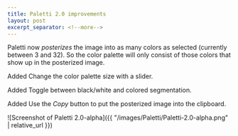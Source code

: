 ```yaml
---
title: Paletti 2.0 improvements
layout: post
excerpt_separator: <!--more-->
---
```


Paletti now _posterizes_ the image into as many colors as selected (currently between 3 and 32). So the color palette will only consist of those colors that show up in the posterized image.

<span class="tag">Added</span> Change the color palette size with a slider.

<span class="tag">Added</span> Toggle between black/white and colored segmentation.

<span class="tag">Added</span> Use the _Copy_ button to put the posterized image into the clipboard.

![Screenshot of Paletti 2.0-alpha]({{ "/images/Paletti/Paletti-2.0-alpha.png" | relative_url }})

<!--more-->
